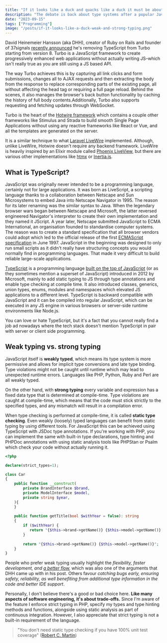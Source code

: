 ```yaml
---
title: "If it looks like a duck and quacks like a duck it must be about typing"
description: "The debate is back about type systems after a popular JavaScript framework removed TypeScript support from its codebase. Let's take a look why typing can be important, what is TypeScript and why we shouldn't dig a grave for Turbo just yet."
date: "2023-09-15"
tags: ["Programming"]
image: "/posts/if-it-looks-like-a-duck-weak-and-strong-typing.png"
---
```


David Heinemeier Hansson (aka DHH), creator of Ruby on Rails and founder of 37signals [recently announced](https://world.hey.com/dhh/turbo-8-is-dropping-typescript-70165c01) he's removing
TypeScript from Turbo starting from version 8. Turbo is a JavaScript framework to create progressively enhanced web
applications without actually writing JS–which isn't really true as you are still using a JS based API.

The way Turbo achieves this is by capturing all link clicks and form submissions, changes all to AJAX requests and then
extracting the body from the response to replace corresponding parts of the existing page, all without affecting the
head tag or requiring a full page reload. Behind the scenes, it also manages the browser's back button functionality by
caching the history of full body contents.Additionally, Turbo also supports requesting and fetching updates through
WebSocket.

Turbo is the heart of the [Hotwire framework](https://hotwired.dev/) which contains a couple other frameworks like Stimulus and Strada to build
smooth Single Page Applications without using any reactive frameworks like React or Vue, and all the templates are
generated on the server.

It is a similar technique to what [Laravel LiveWire](https://laravel-livewire.com/) implemented. Although, unlike LiveWire, Hotwire doesn't require any
backend framework. LiveWire is heavily inspired by an Elixir module called [Phoenix LiveView](https://hexdocs.pm/phoenix_live_view/Phoenix.LiveView.html), but there are various other
implementations like [htmx](https://htmx.org/) or [Inertia.js](https://inertiajs.com/).

## What is TypeScript?

JavaScript was originally never intended to be a programming language, certainly not for large applications. It was born
as LiveScript, a scripting language thanks to a collaboration between Netscape and Sun Microsystems to embed Java into
Netscape Navigator in 1995. The reason for its later renaming was the similar syntax to Java. When the legendary browser
wars began between Netscape and Microsoft, the latter reversed engineered Navigator's interpreter to create their own
implementation and they named it JScript. A year later, Netscape submitted JavaScript to ECMA International, an
organisation founded to standardise computer systems. The reason was to create a standard specification that all browser
vendors could adopt which led to the official release of the first [ECMAScript specification](https://www.ecma-international.org/publications-and-standards/standards/ecma-262/) in June 1997. JavaScript in
the beginning was designed to only run small scripts as it didn't really have structuring concepts you would normally
find in programming languages. That made it very difficult to build reliable large-scale applications.

[TypeScript](https://www.typescriptlang.org/) is a programming language [built on the top of JavaScript](https://hanselminutes.com/340/what-is-typescript-and-why-with-anders-hejlsberg) (or as they sometimes mention a superset of
JavaScript) introduced in 2012 by Microsoft, mainly to add static typing to JS through type annotations and enable type
checking at compile time. It also introduced classes, generics, union types, enums, modules and namespaces which
elevated JS applications to a different level. TypeScript is backward compatible with JavaScript and it can be compiled
into regular JavaScript, which can be executed in any JS engine in various browsers or server-side runtime environments
like Node.js.

You can love or hate TypeScript, but it's a fact that you cannot really find a job ad nowadays where the tech stack
doesn't mention TypeScript in pair with server or client side programming.

## Weak typing vs. strong typing

JavaScript itself is **weakly typed**, which means its type system is more permissive and allows for implicit type
conversions and late type binding. Type violations might not be caught until runtime which may lead to unexpected
runtime errors. Languages like PHP, Python, Ruby and Perl are all weakly typed.

On the other hand, with **strong typing** every variable and expression has a fixed data type that is determined at
compile-time. Type violations are caught at compile-time, which means that the code must stick strictly to the specified
types, and any mismatch will result in a compilation error.

When type checking is performed at compile-time, it is called **static type checking**. Even weakly (loosely) typed languages can
benefit from static typing by using different tools. For JavaScript this can be achieved using TypeScript with JSDoc
type annotations. If you're working with PHP, you can implement the same with built-in type declarations, type hinting
and PHPDoc annotations with using static analysis tools like PHPStan or Psalm which check your code without actually
running it.

```php
<?php

declare(strict_types=1);

class Car
{
	public function __construct(
		private BrandInterface $brand,
		private ModelInterface $model,
		private string $year,
	){
	}
	
	public function getTitle(bool $withYear = false): string
	{
		if ($withYear) {
		   return "{$this->brand->getName()} {$this->model->getName()} ({$this->year})";	
		}
		
		return "{$this->brand->getName()} {$this->model->getName()}";
	}
}

```

People who prefer weak typing usually highlight the *flexibility, faster development, and [a better flow](https://martinfowler.com/bliki/DynamicTyping.html),* which was also
one of the arguments that DHH came up with in his post. Others favour *catching bugs early, ensuring safety, reliability,
as well benefiting from additional type information in the code and better IDE support*.

Personally, I don't believe there's a good or bad choice here. **Like many aspects of software engineering, it's about
trade-offs.** Since I'm aware of the feature I enforce strict typing in PHP, specify my types and type hinting methods and
functions, alongside using static analysis as part of continuous integration. However, I also appreciate that strict
typing is not a built-in requirement of the language.

> "You don't need static type checking if you have 100% unit test
> coverage" ([Robert C. Martin](https://blog.cleancoder.com/uncle-bob/2016/05/01/TypeWars.html))
